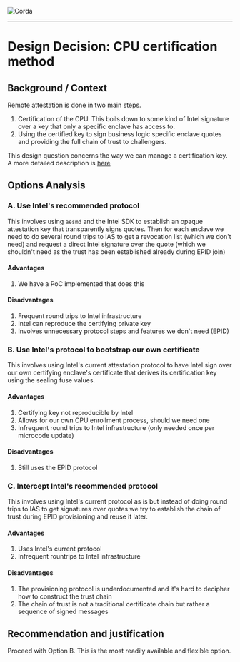 ![Corda](https://www.corda.net/wp-content/uploads/2016/11/fg005_corda_b.png)

--------------------------------------------
Design Decision: CPU certification method
============================================

## Background / Context

Remote attestation is done in two main steps.
1. Certification of the CPU. This boils down to some kind of Intel signature over a key that only a specific enclave has
   access to.
2. Using the certified key to sign business logic specific enclave quotes and providing the full chain of trust to
   challengers.

This design question concerns the way we can manage a certification key. A more detailed description is
[here](../details/attestation.md)

## Options Analysis

### A. Use Intel's recommended protocol

This involves using ``aesmd`` and the Intel SDK to establish an opaque attestation key that transparently signs quotes.
Then for each enclave we need to do several round trips to IAS to get a revocation list (which we don't need) and request
a direct Intel signature over the quote (which we shouldn't need as the trust has been established already during EPID
join)

#### Advantages

1. We have a PoC implemented that does this

#### Disadvantages

1. Frequent round trips to Intel infrastructure
2. Intel can reproduce the certifying private key
3. Involves unnecessary protocol steps and features we don't need (EPID)

### B. Use Intel's protocol to bootstrap our own certificate

This involves using Intel's current attestation protocol to have Intel sign over our own certifying enclave's
certificate that derives its certification key using the sealing fuse values.

#### Advantages

1. Certifying key not reproducible by Intel
2. Allows for our own CPU enrollment process, should we need one
3. Infrequent round trips to Intel infrastructure (only needed once per microcode update)

#### Disadvantages

1. Still uses the EPID protocol

### C. Intercept Intel's recommended protocol

This involves using Intel's current protocol as is but instead of doing round trips to IAS to get signatures over quotes
we try to establish the chain of trust during EPID provisioning and reuse it later.

#### Advantages

1. Uses Intel's current protocol
2. Infrequent rountrips to Intel infrastructure

#### Disadvantages

1. The provisioning protocol is underdocumented and it's hard to decipher how to construct the trust chain
2. The chain of trust is not a traditional certificate chain but rather a sequence of signed messages

## Recommendation and justification

Proceed with Option B. This is the most readily available and flexible option.
